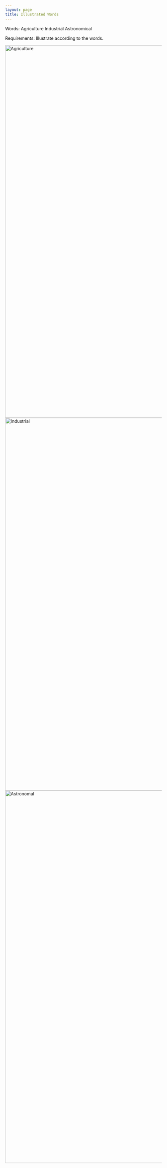 ```yaml
---
layout: page
title: Illustrated Words
---
```


Words:
Agriculture
Industrial
Astronomical

Requirements:
Illustrate according to the words. 


<img src="https://farm9.staticflickr.com/8662/16648352922_4d08618ed0_b.jpg" alt="Agriculture" height="1200" width="600">



<img src="https://farm9.staticflickr.com/8578/16623433086_908a7bf4ce_b.jpg" alt="Industrial" height="1200" width="600">



<img src="https://farm9.staticflickr.com/8610/16648307162_ef97705758_b.jpg" alt="Astronomal" height="1200" width="600">
